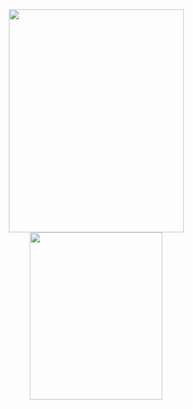 <div align="center">

<img height=400 width=315 src="https://github-readme-stats.vercel.app/api?username=xyz2094&show_icons=true&theme=github_dark_dimmed">
<img height=300 width=238 src="https://github-readme-stats.vercel.app/api/top-langs/?username=xyz2094&layout=compact&theme=github_dark_dimmed">

</div>

